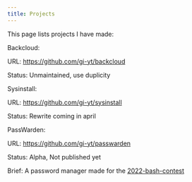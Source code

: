 ```yaml
---
title: Projects
---
```

This page lists projects I have made:

Backcloud:

URL: https://github.com/gi-yt/backcloud

Status: Unmaintained, use duplicity


Sysinstall:

URL: https://github.com/gi-yt/sysinstall

Status: Rewrite coming in april


PassWarden:

URL: https://github.com/gi-yt/passwarden

Status: Alpha, Not published yet

Brief: A password manager made for the [2022-bash-contest](https://github.com/the-repo-club/2022-bash-contest)

